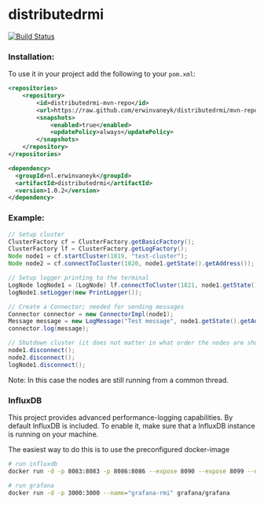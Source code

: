 # distributedrmi

[![Build Status](https://travis-ci.org/erwinvaneyk/distributedrmi.svg)](https://travis-ci.org/erwinvaneyk/distributedrmi)

### Installation:
To use it in your project add the following to your `pom.xml`:

```xml
<repositories>
	<repository>
		<id>distributedrmi-mvn-repo</id>
		<url>https://raw.github.com/erwinvaneyk/distributedrmi/mvn-repo/</url>
		<snapshots>
			<enabled>true</enabled>
			<updatePolicy>always</updatePolicy>
		</snapshots>
	</repository>
</repositories>

<dependency>
  <groupId>nl.erwinvaneyk</groupId>
  <artifactId>distributedrmi</artifactId>
  <version>1.0.2</version>
</dependency>
```

### Example:
```java
// Setup cluster
ClusterFactory cf = ClusterFactory.getBasicFactory();
ClusterFactory lf = ClusterFactory.getLogFactory();
Node node1 = cf.startCluster(1819, "test-cluster");
Node node2 = cf.connectToCluster(1820, node1.getState().getAddress());

// Setup logger printing to the terminal
LogNode logNode1 = (LogNode) lf.connectToCluster(1821, node1.getState().getAddress());
logNode1.setLogger(new PrintLogger());

// Create a Connector; needed for sending messages
Connector connector = new ConnectorImpl(node1);
Message message = new LogMessage("Test message", node1.getState().getAddress());
connector.log(message);

// Shutdown cluster (it does not matter in what order the nodes are shutdown)
node1.disconnect();
node2.disconnect();
logNode1.disconnect();
```
Note: In this case the nodes are still running from a common thread.

### InfluxDB
This project provides advanced performance-logging capabilities. By default InfluxDB is included. To enable it, make sure that a InfluxDB instance is running on your machine.

The easiest way to do this is to use the preconfigured docker-image
```bash
# run influxdb
docker run -d -p 8083:8083 -p 8086:8086 --expose 8090 --expose 8099 --name="influxdb-rmi" tutum/influxdb

# run grafana
docker run -d -p 3000:3000 --name="grafana-rmi" grafana/grafana

```